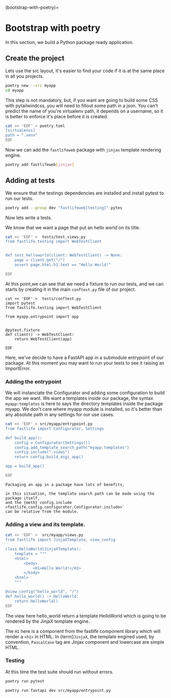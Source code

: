 (bootstrap-with-poetry)=
# Bootstrap with poetry

In this section, we build a Python package ready application.


## Create the project

Lets use the src layout, it's easier to find your code if it is at the same place
in all you projects.

```bash
poetry new --src myapp
cd myapp
```

This step is not mandatory, but, if you want are going to build some CSS with
pytailwindcss, you will need to fillout some path in a json.
You can't predict the name of you're virtualenv path, it depends on a username,
so it is better to enforce it's place before it is created.

```bash
cat << 'EOF' > poetry.toml
[virtualenvs]
path = ".venv"
EOF
```

Now we can add the `fastlifeweb` package with `jinjax` template rendering engine.

```bash
poetry add fastlifeweb[jinjax]
```


## Adding at tests

We ensure that the testings dependencies are installed and install pytest
to run our tests.

```bash
poetry add --group dev "fastlifeweb[testing]" pytes
```

Now lets write a tests.

We know that we want a page that put an hello world on its title.

```bash
cat << 'EOF' >  tests/test_views.py
from fastlife.testing import WebTestClient


def test_helloworld(client: WebTestClient) -> None:
    page = client.get("/")
    assert page.html.h1.text == "Hello World!"

EOF
```

At this point,we can see that we need a fixture to run our tests, and
we can starts by creating it in the main `conftest.py`
file of our project.

```
cat << 'EOF' >  tests/conftest.py
import pytest
from fastlife.testing import WebTestClient

from myapp.entrypoint import app


@pytest.fixture
def client() -> WebTestClient:
    return WebTestClient(app)

EOF
```

Here, we've decide to have a FastAPI app in a submodule entrypoint of our package.
At this moment you may want to run your tests to see it raising an ImportError.

### Adding the entrypoint

We will instanciate the Configurator and adding some configuration to build
the app we want.
We want a templates inside our package, the syntax `myapp:templates` is
here to says the directory templates inside the package myapp. We don't
care where myapp module is installed, so it's better than any absolute path
in any settings for our use cases.


```bash
cat << 'EOF' > src/myapp/entrypoint.py
from fastlife import Configurator, Settings

def build_app():
    config = Configurator(Settings())
    config.add_template_search_path("myapp:templates")
    config.include(".views")
    return config.build_asgi_app()

app = build_app()

EOF
```

```{tip}
Packaging an app in a package have lots of benefits,

in this situation, the template search path can be made using the package itself,
and the {meth}`config.include <fastlife.config.configurator.Configurator.include>`
can be relative from the module.
```

### Adding a view and its template.

```bash
cat << 'EOF' >  src/myapp/views.py
from fastlife import JinjaXTemplate, view_config

class HelloWorld(JinjaXTemplate):
    template = """
    <html>
        <body>
            <H1>Hello World!</H1>
        </body>
    <html>
    """

@view_config("hello_world", "/")
def hello_world() -> HelloWorld:
    return HelloWorld()
EOF
```


The view here hello_world return a template HelloWorld which is going to be
rendered by the JinjaX template engine.

The `H1` here is a component from the fastlife component library which
will render a `<h1>` in HTML. In {term}`JinjaX`, the template engined used,
by convention, `PascalCase` tag are Jinjax component and lowercase are simple HTML.


### Testing

At this time the test suite should run without errors.
```bash
poetry run pytest
```

```bash
poetry run fastapi dev src/myapp/entrypoint.py
```

